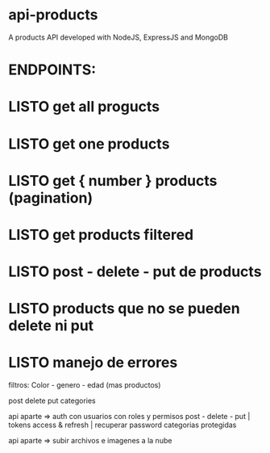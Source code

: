 # api-products
A products API developed with NodeJS, ExpressJS and MongoDB


# ENDPOINTS:

# LISTO get all progucts
# LISTO get one products
# LISTO get { number } products (pagination)
# LISTO get products filtered

# LISTO post - delete - put de products
# LISTO products que no se pueden delete ni put

# LISTO manejo de errores 

filtros: Color - genero - edad (mas productos)

post delete put categories

api aparte =>
auth con usuarios con roles y permisos post - delete - put | tokens access & refresh | recuperar password
categorias protegidas

api aparte => 
subir archivos e imagenes a la nube